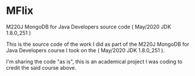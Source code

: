 # MFlix
M220J MongoDB for Java Developers source code ( May/2020 JDK 1.8.0_251 )

This is the source code of the work I did as part of the 
M220J MongoDB for Java Developers course I took on the  ( May/2020 JDK 1.8.0_251 ).

I'm sharing the code "as is", this is an academical project I was coding to credit the said course above.
